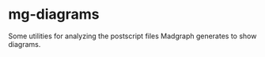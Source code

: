 # mg-diagrams
Some utilities for analyzing the postscript files Madgraph generates to show diagrams.
